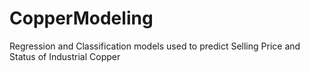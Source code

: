 # CopperModeling
Regression and Classification models used to predict Selling Price and Status of Industrial Copper 

